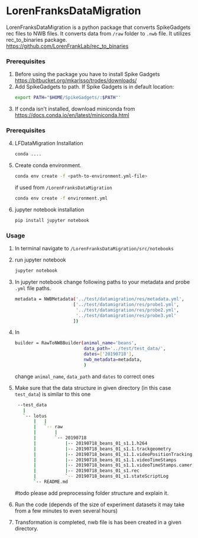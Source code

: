 # LorenFranksDataMigration
LorenFranksDataMigration is a python package that converts SpikeGadgets rec files to NWB files.
It converts data from `/raw` folder to `.nwb` file.
It utilizes rec_to_binaries package.</br>
https://github.com/LorenFrankLab/rec_to_binaries</br>

### Prerequisites
1. Before using the package you have to install Spike Gadgets
   https://bitbucket.org/mkarlsso/trodes/downloads/
2. Add SpikeGadgets to path.
   If Spike Gadgets is in default location: 
   ```bash
   export PATH="$HOME/SpikeGadgets/:$PATH"'
   ```
3. If conda isn't installed, download miniconda from
   https://docs.conda.io/en/latest/miniconda.html
### Prerequisites
4. LFDataMigration Installation
   ```bash
   conda ....
   ```
5. Create conda environment. 
   ```bash
   conda env create -f <path-to-environment.yml-file>
   ```
   if used from `/LorenFranksDataMigration`
   ```bash
   conda env create -f environment.yml
   ```
6. jupyter notebook installation
   ```bash
   pip install jupyter notebook
   ```

### Usage
1. In terminal navigate to `/LorenFranksDataMigration/src/notebooks`
2. run jupyter notebook
   ```bash
   jupyter notebook
   ```
3. In jupyter notebook change following paths to your metadata and probe `.yml` file paths.
   ```bash
   metadata = NWBMetadata('../test/datamigration/res/metadata.yml',
                         ['../test/datamigration/res/probe1.yml',
                          '../test/datamigration/res/probe2.yml',
                          '../test/datamigration/res/probe3.yml'
                         ])
   ```
4. In
   ```bash
   builder = RawToNWBBuilder(animal_name='beans',
                             data_path='../test/test_data/',
                             dates=['20190718'],
                             nwb_metadata=metadata,
                             )
   ```
   change `animal_name`, `data_path` and `dates` to correct ones
   
   
5. Make sure that the data structure in given directory (in this case `test_data`)
   is similar to this one
   ```bash
    --test_data
      |
      `-- lotus
          |   |
          |   `-- raw
          |       |
          |       `-- 20190718
          |           |-- 20190718_beans_01_s1.1.h264
          |           |-- 20190718_beans_01_s1.1.trackgeometry
          |           |-- 20190718_beans_01_s1.1.videoPositionTracking
          |           |-- 20190718_beans_01_s1.1.videoTimeStamps
          |           |-- 20190718_beans_01_s1.1.videoTimeStamps.cameraHWSync
          |           |-- 20190718_beans_01_s1.rec
          |           `-- 20190718_beans_01_s1.stateScriptLog
          `-- README.md

   ```
   
   #todo  please add preprocessing folder structure and explain it.
6. Run the code (depends of the size of experiment datasets it may take from a few minutes to even several hours)
7. Transformation is completed, nwb file is has been created in a given directory.
   
   
   
   
